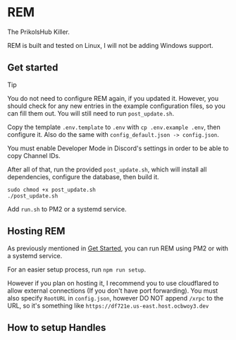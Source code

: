 # REM
The PrikolsHub Killer.

REM is built and tested on Linux, I will not be adding Windows support.

## Get started

> [!TIP]
> You do not need to configure REM again, if you updated it. However, you should check for any new entries in the example configuration files, so you can fill them out. You will still need to run `post_update.sh`.

Copy the template `.env.template` to `.env` with `cp .env.example .env`, then configure it. Also do the same with `config_default.json -> config.json`.

You must enable Developer Mode in Discord's settings in order to be able to copy Channel IDs.

After all of that, run the provided `post_update.sh`, which will install all dependencies, configure the database, then build it.

```
sudo chmod +x post_update.sh
./post_update.sh
```
Add `run.sh` to PM2 or a systemd service.

## Hosting REM

As previously mentioned in [Get Started](#get-started), you can run REM using PM2 or with a systemd service.

For an easier setup process, run `npm run setup`.

However if you plan on hosting it, I recommend you to use cloudflared to allow external connections (If you don't have port forwarding). You must also specify `RootURL` in `config.json`, however DO NOT append `/xrpc` to the URL, so it's something like `https://df721e.us-east.host.ocbwoy3.dev`

## How to setup Handles

